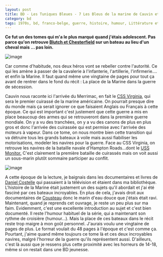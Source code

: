 ```yaml
---
layout: post
title: BD - Les Tuniques Bleues - 7 Les Bleus de la marine de Cauvin et Lambil (1975)
category: bd
tags: 1970s, bd, franco-belge, guerre, histoire, humour, Littérature et BD, usa
---
```

**Ce fut un des tomes qui m'a le plus marqué quand j'étais adolescent. Pas parce qu'on retrouve [Blutch et Chesterfield](https://www.cheziceman.fr/2017/tuniquesbleues1/) sur un bateau au lieu d'un cheval mais ... pas loin.**

![image](https://filedn.eu/llqi9IBxlYouGRXYG2xlROb/img/2018/bleusmarine.jpg)

Car comme d'habitude, nos deux héros vont se rebeller contre l'autorité. Ce qui les amène à passer de la cavalerie à l'infanterie, l'artillerie, l'infirmerie.... et enfin la Marine. Il faut quand même une vingtaine de pages pour tout ça avant de rentrer dans le fond du récit : La place de la Marine dans la guerre de sécession.

Cauvin nous raconte ici l'arrivée du Merrimac, en fait le <a href="https://fr.wikipedia.org/wiki/CSS_Virginia">CSS Virginia</a>, qui sera le premier cuirassé de la marine américaine. On pourrait presque dire du monde mais ça serait ignorer ce que faisaient Anglais ou Français à cette époque. Ce qui est important c'est justement que cette guerre a mis en place beaucoup des armes qui se retrouveront dans la première guerre mondiale. On y a vu des tranchées, on y a vu des canons de plus en plus gros et donc l'arrivée des cuirassée qui est permise avec l'arrivée des moteurs à vapeur. Dans ce tome, on nous montre bien cette transition qui va détruire tous les grands bateaux à voile mais aussi fiabiliser les motorisations, modeler les navires pour la guerre. Face au CSS Virginia, on retrouve les navires de la bataille navale d'Hampton Roads...dont le <a href="https://fr.wikipedia.org/wiki/USS_Monitor">USS Monitor.</a> C'est clairement la première bataille de cuirassés mais on voit aussi un sous-marin plutôt sommaire participer au conflit.

![image](https://filedn.eu/llqi9IBxlYouGRXYG2xlROb/img/2018/bleusmarine2.jpg)

A cette époque de la lecture, je baignais dans les documentaires et livres de <a href="https://fr.wikipedia.org/wiki/Daniel_Costelle">Daniel Costelle</a> qui passaient à la télévision et étaient dans ma bibliothèque. L'histoire de la Marine était justement un des sujets qu'il abordait et j'ai été fasciné par ces bateaux incroyables. En plus de cela, j'avais droit aux documentaires de <a href="https://cheziceman.wordpress.com/2016/10/08/cinema-lodyssee-ou-limpossibilite-cousteau/">Cousteau</a> donc le marin d'eau douce que j'étais était ravi. Maintenant, quand je reprends cet ouvrage, je reste un peu plus sur ma faim. Evidemment, c'est une excellente introduction au sujet et c'est bien documenté. Il reste l'humour habituel de la série, qui a maintenant son rythme de croisière (humour...). Mais la place de ces bateaux dans le récit reste trop maigre à mon goût personnel. J'aurais voulu une vingtaine de pages de plus. Le format voulait du 48 pages à l'époque et c'est comme ça. Pourtant, j'aime quand même toujours ce tome là et ces deux incroyables navires, malgré l'horreur de la guerre qu'ils représentent aussi. D'ailleurs, c'est là aussi que je ressens plus cette proximité avec les horreurs de 14-18, même si on restait dans une BD jeunesse.
